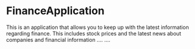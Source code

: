 # FinanceApplication
This is an application that allows you to keep up with the latest information regarding finance. This includes stock prices and the latest news about companies and financial information
....
....
